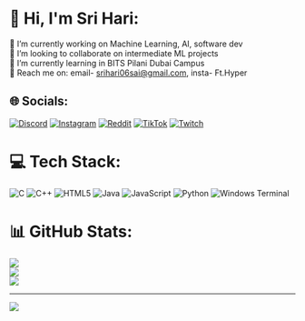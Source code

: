 # 💫 Hi, I'm Sri Hari:
🔭 I’m currently working on Machine Learning, AI, software dev<br>👯 I’m looking to collaborate on intermediate ML projects<br>🌱 I’m currently learning in BITS Pilani Dubai Campus<br>💬 Reach me on: email- srihari06sai@gmail.com, insta- Ft.Hyper


## 🌐 Socials:
[![Discord](https://img.shields.io/badge/Discord-%237289DA.svg?logo=discord&logoColor=white)](https://discord.gg/HyperPlexGaming#0430) [![Instagram](https://img.shields.io/badge/Instagram-%23E4405F.svg?logo=Instagram&logoColor=white)](https://instagram.com/Ft.Hyper) [![Reddit](https://img.shields.io/badge/Reddit-%23FF4500.svg?logo=Reddit&logoColor=white)](https://reddit.com/user/ImAlphaUrBeta2006) [![TikTok](https://img.shields.io/badge/TikTok-%23000000.svg?logo=TikTok&logoColor=white)](https://tiktok.com/@Ft.Hyper) [![Twitch](https://img.shields.io/badge/Twitch-%239146FF.svg?logo=Twitch&logoColor=white)](https://twitch.tv/hyperplextwitch) 

# 💻 Tech Stack:
![C](https://img.shields.io/badge/c-%2300599C.svg?style=for-the-badge&logo=c&logoColor=white) ![C++](https://img.shields.io/badge/c++-%2300599C.svg?style=for-the-badge&logo=c%2B%2B&logoColor=white) ![HTML5](https://img.shields.io/badge/html5-%23E34F26.svg?style=for-the-badge&logo=html5&logoColor=white) ![Java](https://img.shields.io/badge/java-%23ED8B00.svg?style=for-the-badge&logo=openjdk&logoColor=white) ![JavaScript](https://img.shields.io/badge/javascript-%23323330.svg?style=for-the-badge&logo=javascript&logoColor=%23F7DF1E) ![Python](https://img.shields.io/badge/python-3670A0?style=for-the-badge&logo=python&logoColor=ffdd54) ![Windows Terminal](https://img.shields.io/badge/Windows%20Terminal-%234D4D4D.svg?style=for-the-badge&logo=windows-terminal&logoColor=white)
# 📊 GitHub Stats:
![](https://github-readme-stats.vercel.app/api?username=HyperPlexG&theme=highcontrast&hide_border=false&include_all_commits=false&count_private=false)<br/>
![](https://github-readme-streak-stats.herokuapp.com/?user=HyperPlexG&theme=highcontrast&hide_border=false)<br/>
![](https://github-readme-stats.vercel.app/api/top-langs/?username=HyperPlexG&theme=highcontrast&hide_border=false&include_all_commits=false&count_private=false&layout=compact)

---
[![](https://visitcount.itsvg.in/api?id=HyperPlexG&icon=0&color=0)](https://visitcount.itsvg.in)

<!-- Proudly created with GPRM ( https://gprm.itsvg.in ) -->
